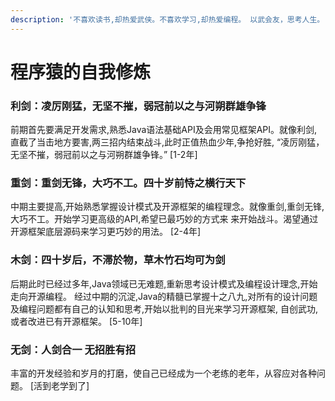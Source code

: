 ```yaml
---
description: '不喜欢读书,却热爱武侠。不喜欢学习,却热爱编程。 以武会友，思考人生。'
---
```


# 程序猿的自我修炼



### 利剑：凌厉刚猛，无坚不摧，弱冠前以之与河朔群雄争锋

前期首先要满足开发需求,熟悉Java语法基础API及会用常见框架API。就像利剑,  
直截了当击地方要害,两三招内结束战斗,此时正值热血少年,争抢好胜, “凌厉刚猛，无坚不摧，弱冠前以之与河朔群雄争锋。” \[1-2年\]



### 重剑：重剑无锋，大巧不工。四十岁前恃之横行天下

中期主要提高,开始熟悉掌握设计模式及开源框架的编程理念。就像重剑,重剑无锋,大巧不工。开始学习更高级的API,希望已最巧妙的方式来 来开始战斗。渴望通过开源框架底层源码来学习更巧妙的用法。 \[2-4年\]



### 木剑：四十岁后，不滞於物，草木竹石均可为剑

后期此时已经过多年,Java领域已无难题,重新思考设计模式及编程设计理念,开始走向开源编程。 经过中期的沉淀,Java的精髓已掌握十之八九,对所有的设计问题及编程问题都有自己的认知和思考,开始以批判的目光来学习开源框架, 自创武功,或者改进已有开源框架。 \[5-10年\]



### 无剑：人剑合一 无招胜有招

丰富的开发经验和岁月的打磨，使自己已经成为一个老练的老年，从容应对各种问题。 \[活到老学到了\]



